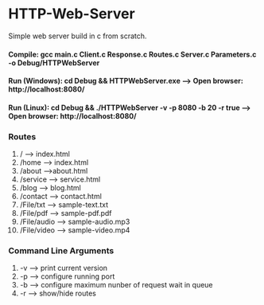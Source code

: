 # HTTP-Web-Server 
Simple web server build in c from scratch.

#### Compile: gcc main.c Client.c Response.c Routes.c Server.c Parameters.c -o Debug/HTTPWebServer

#### Run (Windows): cd Debug && HTTPWebServer.exe --> Open browser: http://localhost:8080/
#### Run (Linux): cd Debug && ./HTTPWebServer -v -p 8080 -b 20 -r true --> Open browser: http://localhost:8080/

### Routes
1. 	/ --> index.html
2. /home --> index.html
3. /about -->about.html
4. /service --> service.html
5. /blog --> blog.html
6. /contact --> contact.html
7. /File/txt --> sample-text.txt
8. /File/pdf --> sample-pdf.pdf
9. /File/audio --> sample-audio.mp3
10. /File/video --> sample-video.mp4

### Command Line Arguments
1. -v --> print current version
2. -p --> configure running port
3. -b --> configure maximum nunber of request wait in queue
4. -r --> show/hide routes
